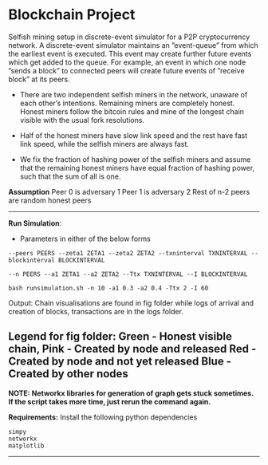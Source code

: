 # Blockchain Project
Selfish mining setup in discrete-event simulator for a P2P cryptocurrency network.
A discrete-event simulator maintains an ”event-queue” from which the earliest event is executed. This event may create further future events which get added to the queue. For example, an event in which one node ”sends a block” to connected peers will create future events of ”receive block” at its peers.
- There are two independent selfish miners in the network, unaware of each other’s intentions. Remaining miners are completely honest. Honest miners follow the bitcoin rules and mine of the longest chain visible with the usual fork resolutions. 

- Half of the honest miners have slow link speed and the rest have fast link speed, while the selfish miners are always fast.

- We fix the fraction of hashing power of the selfish miners and assume that the remaining honest miners have equal fraction of hashing power, such that the sum of all is one.

**Assumption**
Peer 0 is adversary 1 
Peer 1 is adversary 2
Rest of n-2 peers are random honest peers

---
**Run Simulation**: 

- Parameters in either of the below forms
  
 `--peers PEERS --zeta1 ZETA1 --zeta2 ZETA2 --txninterval TXNINTERVAL --blockinterval BLOCKINTERVAL`

 `--n PEERS --a1 ZETA1 --a2 ZETA2 --Ttx TXNINTERVAL --I BLOCKINTERVAL`

```
bash runsimulation.sh -n 10 -a1 0.3 -a2 0.4 -Ttx 2 -I 60

```
Output: Chain visualisations are found in fig folder while logs of arrival and creation of blocks, transactions are in the logs folder.

Legend for fig folder:
Green - Honest visible chain, 
Pink  - Created by node and released
Red   - Created by node and not yet released
Blue  - Created by other nodes
---

**NOTE: Networkx libraries for generation of graph gets stuck sometimes. If the script takes more time, just rerun the command again.**

**Requirements:**
Install the following python dependencies
```
simpy
networkx
matplotlib
```

---
